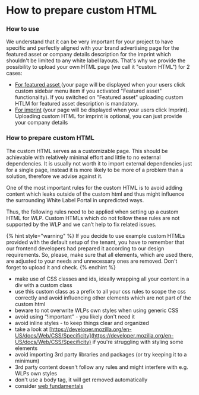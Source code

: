 # How to prepare custom HTML

### How to use

We understand that it can be very important for your project to have specific and perfectly aligned with your brand advertising page for the featured asset or company details description for the imprint which shouldn't be limited to any white label layouts. That's why we provide the possibility to upload your own HTML page (we call it "custom HTML") for 2 cases:

* [For featured asset ](features-configuration/)(your page will be displayed when your users click custom sidebar menu item if you activated "Featured asset" functionality). If you switched on "Featured asset" uploading custom HTLM for featured asset description is mandatory.&#x20;
* [For imprint](branding-management.md#imprint-configuration) (your page will be displayed when your users click Imprint). Uploading custom HTML for imprint is optional, you can just provide your company details

### How to prepare custom HTML

The custom HTML serves as a customizable page. This should be achievable with relatively minimal effort and little to no external dependencies. It is usually not worth it to import external dependencies just for a single page, instead it is more likely to be more of a problem than a solution, therefore we advise against it.

One of the most important rules for the custom HTML is to avoid adding content which leaks outside of the custom html and thus might influence the surrounding White Label Portal in unpredicted ways.

Thus, the following rules need to be applied when setting up a custom HTML for WLP. Custom HTMLs which do not follow these rules are not supported by the WLP and we can’t help to fix related issues.

{% hint style="warning" %}
If you decide to use example custom HTMLs provided with the default setup of the tenant, you have to remember that our frontend developers had prepared it according to our design requirements. So, please, make sure that all elements, which are used there, are adjusted to your needs and unnecessary ones are removed. Don't forget to upload it and check.&#x20;
{% endhint %}

* make use of CSS classes and ids, ideally wrapping all your content in a div with a custom class
* use this custom class as a prefix to all your css rules to scope the css correctly and avoid influencing other elements which are not part of the custom html
* beware to not overwrite WLPs own styles when using generic CSS
* avoid using “!important” - you likely don't need it
* avoid inline styles - to keep things clear and organized
* take a look at [https://developer.mozilla.org/en-US/docs/Web/CSS/Specificity](https://developer.mozilla.org/en-US/docs/Web/CSS/Specificity) if you're struggling with styling some elements
* avoid importing 3rd party libraries and packages (or try keeping it to a minimum)
* 3rd party content doesn't follow any rules and might interfere with e.g. WLPs own styles
* don't use a body tag, it will get removed automatically
* consider [web fundamentals](https://developers.google.com/web/fundamentals)

